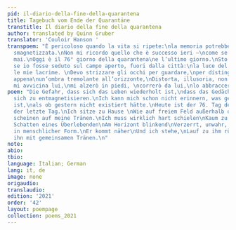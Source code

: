```yaml
---
pid: il-diario-della-fine-della-quarantena
title: Tagebuch vom Ende der Quarantäne
transtitle: Il diario della fine della quarantena
author: translated by Quinn Gruber
translator: 'Couloir Hanson '
transpoem: "È pericoloso quando la vita si ripete:\nla memoria potrebbe diventare
  smagnetizzata.\nNon mi ricordo quello che è successo ieri —\ncome se ieri non fosse
  mai.\nOggi è il 76° giorno della quarantena\ne l’ultimo giorno.\nSto a casa \ncome
  se io fosse seduto sul campo aperto, fuori dalla città:\nla luce del sole illumina
  le mie lacrime. \nDevo strizzare gli occhi per guardare,\nper distinguere\nun sopravvissuto,
  appena\nun’ombra tremolante all’orizzonte,\nDistorta, illusoria, non di forma umana;\nquando
  mi avvicina lui,\nmi alzerò in piedi, \ncorrerò da lui,\nlo abbraccerò e piangerò.\n7/4/2020\n"
poem: "Die Gefahr, dass sich das Leben wiederholt ist,\ndass das Gedächtnis dazu neigt,
  sich zu entmagnetisieren.\nIch kann mich schon nicht erinnern, was gestern passiert
  ist,\nals ob gestern nicht existiert hätte.\nHeute ist der 76. Tag der Quarantäne\nauch
  der letzte Tag.\nIch sitze zu Hause \nWie auf freiem Feld außerhalb der Stadt.\nSonnenstrahlen
  scheinen auf meine Tränen.\nIch muss wirklich hart schielen\nKaum zu sehen\nDer
  Schatten eines Überlebenden\nAm Horizont blinkend\nVerzerrt, unwahr, nicht mehr
  in menschlicher Form.\nEr kommt näher\nUnd ich stehe,\nLauf zu ihm rüber\nUnd umarme
  ihn mit gemeinsamen Tränen.\n"
note:
abio:
tbio:
language: Italian; German
lang: it, de
image: none
origaudio:
translaudio:
edition: '2021'
order: '42'
layout: poempage
collection: poems_2021
---
```

